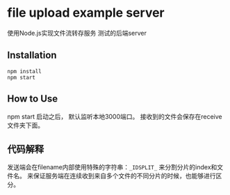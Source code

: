 # file upload example server
使用Node.js实现文件流转存服务 测试的后端server

## Installation

```
npm install
npm start
```

## How to Use

npm start 启动之后， 默认监听本地3000端口。
接收到的文件会保存在receive文件夹下面。

## 代码解释

发送端会在filename内部使用特殊的字符串：`_IDSPLIT_` 来分割分片的index和文件名。
来保证服务端在连续收到来自多个文件的不同分片的时候，也能够进行区分。